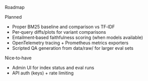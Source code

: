 Roadmap

Planned
- Proper BM25 baseline and comparison vs TF‑IDF
- Per‑query diffs/plots for variant comparisons
- Entailment‑based faithfulness scoring (when models available)
- OpenTelemetry tracing + Prometheus metrics exporters
- Scripted QA generation from data/raw/ for larger eval sets

Nice‑to‑have
- Admin UI for index status and eval runs
- API auth (keys) + rate limiting

